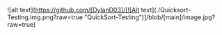 ![alt text](https://github.com/[DylanD03]/[![Alt text](./Quicksort-Testing.img.png?raw=true "QuickSort-Testing")]/blob/[main]/image.jpg?raw=true)
